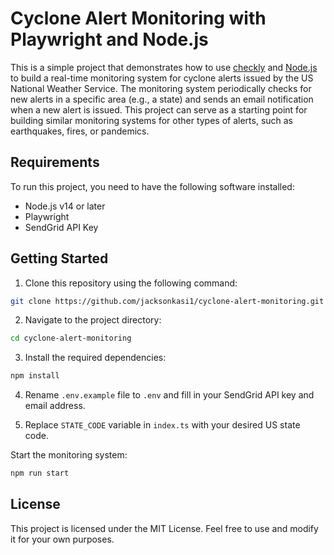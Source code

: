 # Cyclone Alert Monitoring with Playwright and Node.js

This is a simple project that demonstrates how to use [checkly](https://www.checklyhq.com) and [Node.js](https://nodejs.org/en) to build a real-time monitoring system for cyclone alerts issued by the US National Weather Service. The monitoring system periodically checks for new alerts in a specific area (e.g., a state) and sends an email notification when a new alert is issued. This project can serve as a starting point for building similar monitoring systems for other types of alerts, such as earthquakes, fires, or pandemics.

## Requirements

To run this project, you need to have the following software installed:

- Node.js v14 or later
- Playwright
- SendGrid API Key

## Getting Started

1. Clone this repository using the following command:

```bash
git clone https://github.com/jacksonkasi1/cyclone-alert-monitoring.git
```

2. Navigate to the project directory:

```bash
cd cyclone-alert-monitoring
```

3. Install the required dependencies:
```bash
npm install
```

4. Rename `.env.example` file to `.env` and fill in your SendGrid API key and email address.

5. Replace `STATE_CODE` variable in `index.ts` with your desired US state code.

Start the monitoring system:

```bash
npm run start
```

## License

This project is licensed under the MIT License. Feel free to use and modify it for your own purposes.